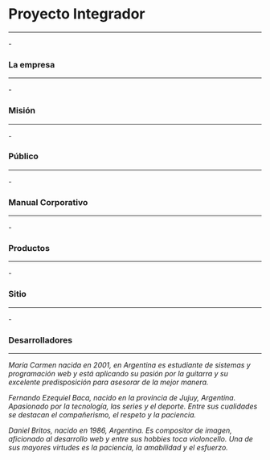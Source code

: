 <h1> Proyecto Integrador </h1>
<hr/>
- <h3> La empresa </h3>
<hr/>
- <h3> Misión </h3>
<hr/>
- <h3> Público </h3>
<hr/>
- <h3> Manual Corporativo </h3>
<hr/>
- <h3> Productos </h3>
<hr/>
- <h3> Sitio </h3>
<hr/>
- <h3> Desarrolladores </h3>
<hr/>
<p><i>María Carmen nacida en 2001, en Argentina es estudiante de sistemas y programación web y está aplicando su pasión por la guitarra  y su excelente predisposición para asesorar de la mejor manera.</i></p>
<p><i>Fernando Ezequiel Baca, nacido en la provincia de Jujuy, Argentina. Apasionado por la tecnología, las series y el deporte. Entre sus cualidades se destacan el compañerismo, el respeto y la paciencia.</i></p>
<p><i>Daniel Britos, nacido en 1986, Argentina. Es compositor de imagen, aficionado al desarrollo web y entre sus hobbies toca violoncello. Una de sus mayores virtudes es la paciencia, la amabilidad y el esfuerzo.</i></p>





